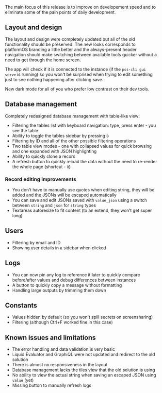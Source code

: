 The main focus of this release is to improve on developement speed and to eliminate some of the pain points of daily development.

## Layout and design

The layout and design were completely updated but all of the old functionality should be preserved. The new looks corresponds to platformOS branding a little better and the always-present header navigation should make switching between available tools quicker without a need to get through the home screen.

The app will check if it is connected to the instance (if the `pos-cli gui serve` is running) so you won't be surprised when trying to edit something just to see nothing happening after clicking save.

New dark mode for all of you who prefer low contrast on their dev tools.


## Database management

Completely redesigned database management with table-like view:
- Filtering the tables list with keyboard navigation: type, press enter - you see the table
- Ability to toggle the tables sidebar by pressing `B`
- Filtering by ID and all of the other possible filtering operations
- Two table view modes - one with collapsed values for quick browsing and one expanded with JSON highlighting
- Ability to quickly clone a record
- A refresh button to quickly reload the data without the need to re-render the whole page (shortcut - `R`)

### Record editing improvements

- You don't have to manually use quotes when editing string, they will be added and the JSONs will be escaped automatically
- You can save and edit JSONs saved with `value_json` using a switch between `string` and `json` for `string` types
- Textareas autoresize to fit content (to an extend, they won't get super long)


## Users

- Filtering by email and ID
- Showing user details in a sidebar when clicked


## Logs

- You can now pin any log to reference it later to quickly compare before/after values and debug differences between instances
- A button to quickly copy a message without formatting
- Handling large outputs by trimming them down


## Constants

- Values hidden by default (so you won't spill secrets on screensharing)
- Filtering (although Ctrl+F worked fine in this case)



## Known issues and limitations

- The error handling and data validation is very basic
- Liquid Evaluator and GraphiQL were not updated and redirect to the old solution
- There is almost no responsiveness in the layout
- Database management lacks the tiles view that the old solution is using
- No ability to view the actual string when saving an escaped JSON using `value` (yet)
- Missing button to manually refresh logs
